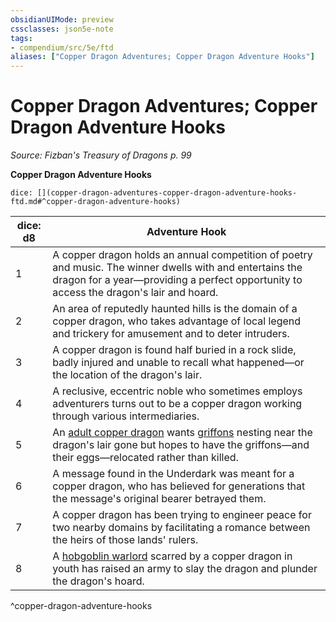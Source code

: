 ```yaml
---
obsidianUIMode: preview
cssclasses: json5e-note
tags:
- compendium/src/5e/ftd
aliases: ["Copper Dragon Adventures; Copper Dragon Adventure Hooks"]
---
```

# Copper Dragon Adventures; Copper Dragon Adventure Hooks
*Source: Fizban's Treasury of Dragons p. 99* 

**Copper Dragon Adventure Hooks**

`dice: [](copper-dragon-adventures-copper-dragon-adventure-hooks-ftd.md#^copper-dragon-adventure-hooks)`

| dice: d8 | Adventure Hook |
|----------|----------------|
| 1 | A copper dragon holds an annual competition of poetry and music. The winner dwells with and entertains the dragon for a year—providing a perfect opportunity to access the dragon's lair and hoard. |
| 2 | An area of reputedly haunted hills is the domain of a copper dragon, who takes advantage of local legend and trickery for amusement and to deter intruders. |
| 3 | A copper dragon is found half buried in a rock slide, badly injured and unable to recall what happened—or the location of the dragon's lair. |
| 4 | A reclusive, eccentric noble who sometimes employs adventurers turns out to be a copper dragon working through various intermediaries. |
| 5 | An [adult copper dragon](Mechanics/bestiary/dragon/adult-copper-dragon.md) wants [griffons](Mechanics/bestiary/monstrosity/griffon.md) nesting near the dragon's lair gone but hopes to have the griffons—and their eggs—relocated rather than killed. |
| 6 | A message found in the Underdark was meant for a copper dragon, who has believed for generations that the message's original bearer betrayed them. |
| 7 | A copper dragon has been trying to engineer peace for two nearby domains by facilitating a romance between the heirs of those lands' rulers. |
| 8 | A [hobgoblin warlord](Mechanics/bestiary/humanoid/hobgoblin-warlord.md) scarred by a copper dragon in youth has raised an army to slay the dragon and plunder the dragon's hoard. |
^copper-dragon-adventure-hooks